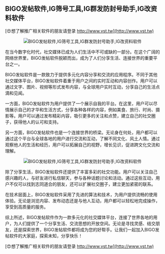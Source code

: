 ## **BIGO发帖软件,IG筛号工具,IG群发防封号助手,IG改资料软件**

[😍想了解推广相关软件的朋友请登录 http://www.vst.tw](http://www.vst.tw)

 <center><img src="https://vst.tw/MP4/tuiguang/png/4.png" alt="BIGO发帖软件,IG筛号工具,IG群发防封号助手,IG改资料软件"></center>

在当今数字化时代，社交媒体已成为人们生活中不可或缺的一部分。在这个广阔的网络世界里，BIGO发帖软件脱颖而出，成为了人们分享生活、连接世界的重要平台之一。

BIGO发帖软件是一款致力于提供多元化内容分享和交流的应用程序。不同于其他社交媒体平台，BIGO发帖软件着重于用户之间的实时互动和内容创作。用户可以通过文字、图片、视频等形式发布内容，与全球用户实时互动，分享自己的生活点滴和见闻。

一方面，BIGO发帖软件为用户提供了一个展示自我的平台。在这里，用户可以尽情展示自己的才华和生活方式，分享各种各样的内容，例如美食、旅行、时尚、摄影等。用户可以通过发布精彩内容，吸引更多的关注和点赞，建立自己的社交圈子，获得他人的认可和支持。

另一方面，BIGO发帖软件也是一个连接世界的桥梁。无论身在何处，用户都可以通过这个平台与全球各地的用户进行交流和互动，了解不同文化、风土人情。通过观察他人的生活和经历，用户可以拓展自己的视野，增长见识，促进跨文化交流和理解。

 <center><img src="https://vst.tw/MP4/tuiguang/png/1.png" alt="BIGO发帖软件,IG筛号工具,IG群发防封号助手,IG改资料软件"></center>

除了分享生活，BIGO发帖软件还提供了丰富多彩的社交功能。用户可以关注自己感兴趣的人，与好友进行私信聊天，参与各种话题讨论和活动。通过这些互动，用户不仅可以找到志同道合的朋友，还可以扩展社交圈子，建立更加紧密的联系。

在技术层面上，BIGO发帖软件采用了先进的算法和技术，为用户提供流畅的使用体验。无论是浏览内容、发布动态还是与他人互动，用户都可以轻松地完成操作，享受到高质量的服务。

综上所述，BIGO发帖软件作为一款多元化的社交媒体平台，连接了世界各地的用户，为人们提供了一个分享生活、交流思想的开放空间。无论是寻找灵感、结交朋友，还是探索世界，BIGO发帖软件都将成为您的好帮手。让我们一起加入BIGO发帖软件的大家庭，探索未知，分享快乐！

[😍想了解推广相关软件的朋友请登录 http://www.vst.tw](http://www.vst.tw)



